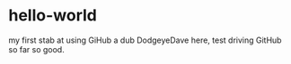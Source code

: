 # hello-world
my first stab at using GiHub a dub
DodgeyeDave here, test driving GitHub so far so good.
